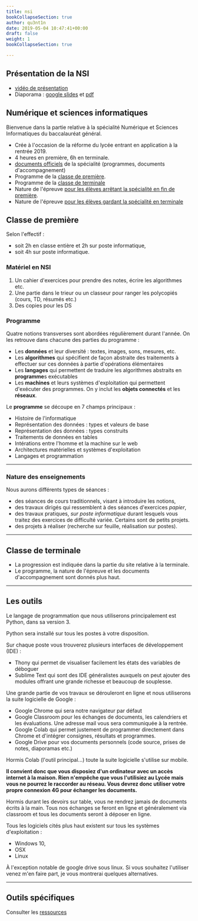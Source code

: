 ```yaml
---
title: nsi
bookCollapseSection: true
author: qu3nt1n
date: 2019-05-04 10:47:41+00:00
draft: false
weight: 1
bookCollapseSection: true

---
```


## Présentation de la NSI

* [vidéo de présentation](https://www.youtube.com/watch?v=V_IIf5svHqQ)
* Diaporama : [google slides](https://docs.google.com/presentation/d/1CBm63JEIcIvMcAVHODccfZmoJL3EJNBLYaGexLzu-UU/edit?usp=sharing) et [pdf](/uploads/docsnsi/pres_po/presentation_nsi_slides.pdf)



## Numérique et sciences informatiques


Bienvenue dans la partie relative à la spécialité Numérique et Sciences
Informatiques du baccalauréat général.



* Crée à l'occasion de la réforme du lycée entrant en application à la rentrée 
    2019.
* 4 heures en première, 6h en terminale.
* [documents officiels](https://eduscol.education.fr/cid144156/nsi-bac-2021.html) de la spécialité (programmes, documents d'accompagnement)
* Programme de la [classe de première](http://cache.media.education.gouv.fr/file/CSP/41/2/1e_Numerique_et_sciences_informatiques_Specialite_Voie_G_1025412.pdf).
* Programme de la [classe de terminale](https://euler.ac-versailles.fr/IMG/pdf/nsi_term_spe_progr_2019_07.pdf)
* Nature de l'épreuve [pour les élèves arrêtant la spécialité en fin de première](http://cache.media.eduscol.education.fr/file/Bac2021/68/1/NDS_Spe_Fin_1ere_voie_generale_1103681.pdf).
* Nature de l'épreuve [pour les élèves gardant la spécialité en terminale](https://www.education.gouv.fr/bo/20/Special2/MENE2001797N.htm)






## Classe de première

Selon l'effectif :

* soit 2h en classe entière et 2h sur poste informatique,
* soit 4h sur poste informatique.

### Matériel en NSI


1. Un cahier d'exercices pour prendre des notes, écrire les algorithmes etc.
2. Une partie dans le trieur ou un classeur pour ranger les polycopiés (cours,
    TD, résumés etc.)
3. Des copies pour les DS


### Programme


Quatre notions transverses sont abordées régulièrement durant l'année. On les
retrouve dans chacune des parties du programme :



* Les **données** et leur diversité : textes, images, sons, mesures, etc.
* Les **algorithmes** qui spécifient de façon abstraite des traitements à
    effectuer sur ces données à partie d'opérations élémentaires
* Les **langages** qui permettent de traduire les algorithmes abstraits en
    **programme**s exécutables
* Les **machines** et leurs systèmes d'exploitation qui permettent d'exécuter
    des programmes. On y inclut les **objets connectés** et les **réseaux**.

Le **programme** se découpe en 7 champs principaux :



* Histoire de l'informatique
* Représentation des données : types et valeurs de base
* Représentation des données : types construits
* Traitements de données en tables
* Intérations entre l'homme et la machine sur le web
* Architectures matérielles et systèmes d'exploitation
* Langages et programmation




* * *





### Nature des enseignements


Nous aurons différents types de séances :

* des séances de cours traditionnels, visant à introduire les notions,
* des travaux dirigés qui ressemblent à des séances d'exercices _papier_,
* des travaux pratiques, _sur poste informatique_ durant lesquels vous traitez
    des exercices de difficulté variée. Certains sont de petits projets.
* des projets à réaliser (recherche sur feuille, réalisation sur postes).



* * *

## Classe de terminale

* La progression est indiquée dans la partie du site relative à la terminale.
* Le programme, la nature de l'épreuve et les documents d'accompagnement sont donnés plus haut.

---



## Les outils


Le langage de programmation que nous utiliserons principalement est Python, dans sa version 3.

Python sera installé sur tous les postes à votre disposition.

Sur chaque poste vous trouverez plusieurs interfaces de développement (IDE) :



* Thony qui permet de visualiser facilement les états des variables de déboguer
* Sublime Text qui sont des IDE généralistes auxquels on peut ajouter
    des modules offrant une grande richesse et beaucoup de souplesse.

Une grande partie de vos travaux se dérouleront en ligne et nous utiliserons
la suite logicielle de Google :

* Google Chrome qui sera notre navigateur par défaut
* Google Classroom pour les échanges de documents, les calendriers et les
    évaluations. Une adresse mail vous sera communiquée à la rentrée.
* Google Colab qui permet justement de programmer directement dans Chrome et
    d'intégrer consignes, résultats et programmes.
* Google Drive pour vos documents personnels (code source, prises de notes,
    diaporamas etc.)

Hormis Colab (l'outil principal...) toute la suite logicielle s'utilise sur
mobile.

**Il convient donc que vous disposiez d'un ordinateur avec un accès internet à
la maison. Rien n'empêche que vous l'utilisiez au Lycée mais vous ne pourrez
le raccorder au réseau. Vous devrez donc utiliser votre propre connexion 4G
pour échanger les documents.**

Hormis durant les devoirs sur table, vous ne rendrez jamais de documents écrits
à la main. Tous nos échanges se feront en ligne et généralement via classroom
et tous les documents seront à déposer en ligne.


Tous les logiciels cités plus haut existent sur tous les systèmes
d'exploitation :

* Windows 10,
* OSX
* Linux

À l'exception notable de google drive sous linux. Si vous souhaitez l'utiliser
venez m'en faire part, je vous montrerai quelques alternatives.


* * *





## Outils spécifiques

Consulter les [ressources](../ressources)
